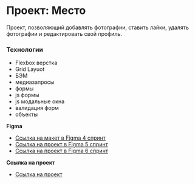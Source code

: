 # Проект: Место
Проект, позволяющий добавлять фотографии, ставить лайки, удалять фотографии и редактировать свой профиль.

### Технологии
* Flexbox верстка
* Grid Layuot
* БЭМ
* медиазапросы
* формы
* js формы 
* js модальные окна
* валидация форм
* объекты



**Figma**

* [Ссылка на макет в Figma 4 спринт](https://www.figma.com/file/2cn9N9jSkmxD84oJik7xL7/JavaScript.-Sprint-4?node-id=0%3A1)
* [Ссылка на проект в Figma 5 спринт](https://www.figma.com/file/bjyvbKKJN2naO0ucURl2Z0/JavaScript.-Sprint-5?node-id=0%3A1)
* [Ссылка на проект в Figma 6 спринт](https://www.figma.com/file/kRVLKwYG3d1HGLvh7JFWRT/JavaScript.-Sprint-6?node-id=0%3A1)


**Ссылка на проект**
* [Ссылка на проект]()


